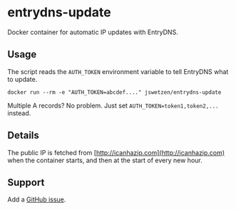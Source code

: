 # entrydns-update

Docker container for automatic IP updates with EntryDNS.

## Usage

The script reads the `AUTH_TOKEN` environment variable to tell EntryDNS what to
update.

    docker run --rm -e "AUTH_TOKEN=abcdef...." jswetzen/entrydns-update

Multiple A records? No problem. Just set `AUTH_TOKEN=token1,token2,...` instead.

## Details

The public IP is fetched from [http://icanhazip.com](http://icanhazip.com) when
the container starts, and then at the start of every new hour.

## Support

Add a [GitHub issue](https://github.com/jswetzen/docker-entrydns/issues).
